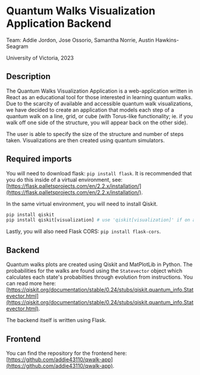 # Quantum Walks Visualization Application Backend
Team: Addie Jordon, Jose Ossorio, Samantha Norrie, Austin Hawkins-Seagram

University of Victoria, 2023

## Description

The Quantum Walks Visualization Application is a web-application written in React as an educational tool for those interested in learning quantum walks. Due to the scarcity of available and accessible quantum walk visualizations, we have decided to create an application that models each step of a quantum walk on a line, grid, or cube (with Torus-like functionality; ie. if you walk off one side of the structure, you will appear back on the other side).

The user is able to specify the size of the structure and number of steps taken. Visualizations are then created using quantum simulators.

## Required imports

You will need to download flask: `pip install flask`. It is recommended that you do this inside of a virtual environment, see: [https://flask.palletsprojects.com/en/2.2.x/installation/](https://flask.palletsprojects.com/en/2.2.x/installation/).

In the same virtual environment, you will need to install Qiskit.

```py
pip install qiskit
pip install qiskit[visualization] # use 'qiskit[visualization]' if on a mac
```

Lastly, you will also need Flask CORS: `pip install flask-cors`.

## Backend

Quantum walks plots are created using Qiskit and MatPlotLib in Python. The probabilities for the walks are found using the `Statevector` object which calculates each state's probabilties through evolution from instructions. You can read more here: [https://qiskit.org/documentation/stable/0.24/stubs/qiskit.quantum_info.Statevector.html](https://qiskit.org/documentation/stable/0.24/stubs/qiskit.quantum_info.Statevector.html).

The backend itself is written using Flask.


## Frontend

You can find the repository for the frontend here: [https://github.com/addie43110/qwalk-app](https://github.com/addie43110/qwalk-app).